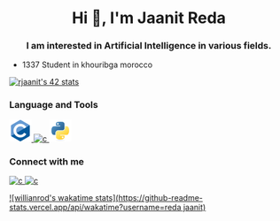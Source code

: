 <h1 align="center">Hi 👋, I'm Jaanit Reda</h1>
<h3 align="center"> I am interested in Artificial Intelligence in various fields.</h3>

-  1337 Student in khouribga morocco

<a href="https://twitter.com/Jaanit0"><img src="https://badge42.vercel.app/api/v2/cl4pr9x2r006809jmjvw4nsa8/stats?cursusId=21&coalitionId=76" alt="rjaanit's 42 stats" /></a>

<h3 align="left">Language and Tools</h3>
<a href="https://www.cprogramming.com/" target="_blank" rel="noreferrer"> <img src="https://raw.githubusercontent.com/devicons/devicon/master/icons/c/c-original.svg" alt="c" width="40" height="40"/> </a> <a href="https://www.cprogramming.com/" target="_blank" rel="noreferrer"> <img src="https://user-images.githubusercontent.com/42747200/46140125-da084900-c26d-11e8-8ea7-c45ae6306309.png" alt="c" width="40" height="40"/> </a> <a href="https://www.python.org" target="_blank" rel="noreferrer"> <img src="https://raw.githubusercontent.com/devicons/devicon/master/icons/python/python-original.svg" alt="python" width="40" height="40"/></a>
<h3 align="left">Connect with me</h3>
<a href="https://twitter.com/Jaanit0/" target="_blank" rel="noreferrer"> <img src="https://img.icons8.com/ios-filled/100/000000/twitter.png" alt="c" width="40" height="40"/> </a> <a href="https://www.linkedin.com/in/reda-jaanit-008a0823a/" target="_blank" rel="noreferrer"> <img src="https://img.icons8.com/ios-filled/100/000000/linkedin.png" alt="c" width="40" height="40"/> </a>

[![willianrod's wakatime stats](https://github-readme-stats.vercel.app/api/wakatime?username=reda jaanit)](https://github.com/anuraghazra/github-readme-stats)
